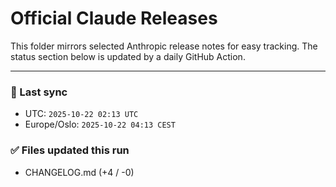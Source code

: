 # Official Claude Releases

This folder mirrors selected Anthropic release notes for easy tracking.
The status section below is updated by a daily GitHub Action.


---

<!-- sync-status:start -->

### 🔄 Last sync
- UTC: `2025-10-22 02:13 UTC`
- Europe/Oslo: `2025-10-22 04:13 CEST`

### ✅ Files updated this run

- CHANGELOG.md (+4 / -0)<!-- sync-status:end -->






























































